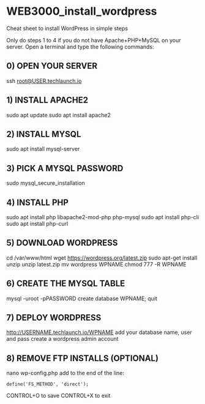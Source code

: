 # WEB3000_install_wordpress
Cheat sheet to install WordPress in simple steps

Only do steps 1 to 4 if you do not have Apache+PHP+MySQL on your server.
Open a terminal and type the following commands:

## 0) OPEN YOUR SERVER
ssh root@USER.techlaunch.io

## 1) INSTALL APACHE2
sudo apt update
sudo apt install apache2

## 2) INSTALL MYSQL
sudo apt install mysql-server

## 3) PICK A MYSQL PASSWORD
sudo mysql_secure_installation

## 4) INSTALL PHP
sudo apt install php libapache2-mod-php php-mysql
sudo apt install php-cli
sudo apt install php-curl

## 5) DOWNLOAD WORDPRESS
cd /var/www/html
wget https://wordpress.org/latest.zip
sudo apt-get install unzip
unzip latest.zip
mv wordpress WPNAME
chmod 777 -R WPNAME

## 6) CREATE THE MYSQL TABLE
mysql -uroot -pPASSWORD
create database WPNAME;
quit

## 7) DEPLOY WORDPRESS
http://USERNAME.techlaunch.io/WPNAME
add your database name, user and pass
create a wordpress admin account

## 8) REMOVE FTP INSTALLS (OPTIONAL)
nano wp-config.php
add to the end of the line:
```
define('FS_METHOD', 'direct');
```
CONTROL+O to save
CONTROL+X to exit

